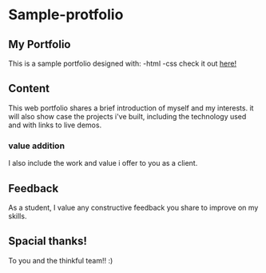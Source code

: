 # Sample-protfolio
## My Portfolio
This is a sample portfolio designed with:
-html 
-css
check it out [here!](https://nikosamofa.github.io/Simple-web-protfolio/)
## Content
This web portfolio shares a brief introduction of myself and my interests.
it will also show case the projects i've built, including the technology used and with links to live demos. 
### value addition
I also include the work and value i offer to you as a client. 
## Feedback 
As a student, I value any constructive feedback you share to improve on my skills.
## Spacial thanks! 
To you and the thinkful team!! :)
